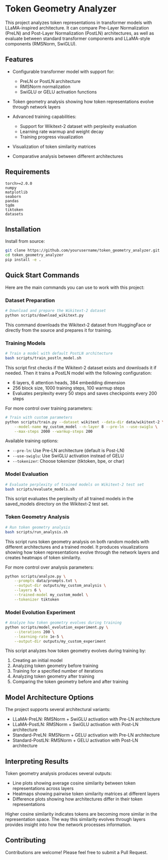 # Token Geometry Analyzer

This project analyzes token representations in transformer models with LLaMA-inspired architecture. It can compare Pre-Layer Normalization (PreLN) and Post-Layer Normalization (PostLN) architectures, as well as evaluate between standard transformer components and LLaMA-style components (RMSNorm, SwiGLU).

## Features

- Configurable transformer model with support for:
  - PreLN or PostLN architecture
  - RMSNorm normalization
  - SwiGLU or GELU activation functions

- Token geometry analysis showing how token representations evolve through network layers
- Advanced training capabilities:
  - Support for Wikitext-2 dataset with perplexity evaluation
  - Learning rate warmup and weight decay
  - Training progress visualization

- Visualization of token similarity matrices
- Comparative analysis between different architectures

## Requirements

```
torch>=2.0.0
numpy
matplotlib
seaborn
pandas
tqdm
tiktoken
datasets
```

## Installation

Install from source:

```bash
git clone https://github.com/yourusername/token_geometry_analyzer.git
cd token_geometry_analyzer
pip install -e .
```

## Quick Start Commands

Here are the main commands you can use to work with this project:

### Dataset Preparation

```bash
# Download and prepare the Wikitext-2 dataset
python scripts/download_wikitext.py
```
This command downloads the Wikitext-2 dataset from HuggingFace or directly from the source and prepares it for training.

### Training Models

```bash
# Train a model with default PostLN architecture
bash scripts/train_postln_model.sh
```
This script first checks if the Wikitext-2 dataset exists and downloads it if needed. Then it trains a PostLN model with the following configuration:
- 6 layers, 6 attention heads, 384 embedding dimension
- 256 block size, 1000 training steps, 100 warmup steps
- Evaluates perplexity every 50 steps and saves checkpoints every 200 steps

For more control over training parameters:

```bash
# Train with custom parameters
python scripts/train.py --dataset wikitext --data-dir data/wikitext-2 \
    --model-name my_custom_model --n-layer 8 --pre-ln --use-swiglu \
    --max-steps 2000 --warmup-steps 200
```

Available training options:
- `--pre-ln`: Use Pre-LN architecture (default is Post-LN)
- `--use-swiglu`: Use SwiGLU activation instead of GELU
- `--tokenizer`: Choose tokenizer (tiktoken, bpe, or char)

### Model Evaluation

```bash
# Evaluate perplexity of trained models on Wikitext-2 test set
bash scripts/evaluate_models.sh
```
This script evaluates the perplexity of all trained models in the saved_models directory on the Wikitext-2 test set.

### Token Geometry Analysis

```bash
# Run token geometry analysis
bash scripts/run_analysis.sh
```
This script runs token geometry analysis on both random models with different architectures and a trained model. It produces visualizations showing how token representations evolve through the network layers and creates heatmaps of token similarity.

For more control over analysis parameters:

```bash
python scripts/analyze.py \
    --prompts data/prompts.txt \
    --output-dir outputs/my_custom_analysis \
    --layers 6 \
    --trained-model my_custom_model \
    --tokenizer tiktoken
```

### Model Evolution Experiment

```bash
# Analyze how token geometry evolves during training
python scripts/model_evolution_experiment.py \
    --iterations 200 \
    --learning-rate 1e-5 \
    --output-dir outputs/my_custom_experiment
```
This script analyzes how token geometry evolves during training by:
1. Creating an initial model
2. Analyzing token geometry before training
3. Training for a specified number of iterations
4. Analyzing token geometry after training
5. Comparing the token geometry before and after training

## Model Architecture Options

The project supports several architectural variants:

- LLaMA-PreLN: RMSNorm + SwiGLU activation with Pre-LN architecture
- LLaMA-PostLN: RMSNorm + SwiGLU activation with Post-LN architecture
- Standard-PreLN: RMSNorm + GELU activation with Pre-LN architecture
- Standard-PostLN: RMSNorm + GELU activation with Post-LN architecture

## Interpreting Results

Token geometry analysis produces several outputs:

- Line plots showing average cosine similarity between token representations across layers
- Heatmaps showing pairwise token similarity matrices at different layers
- Difference plots showing how architectures differ in their token representations

Higher cosine similarity indicates tokens are becoming more similar in the representation space. The way this similarity evolves through layers provides insight into how the network processes information.

## Contributing

Contributions are welcome! Please feel free to submit a Pull Request.